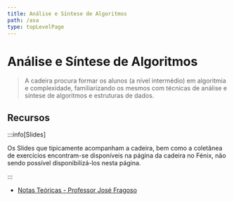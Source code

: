 ```yaml
---
title: Análise e Síntese de Algoritmos
path: /asa
type: topLevelPage
---
```


# Análise e Síntese de Algoritmos

> A cadeira procura formar os alunos (a nível intermédio) em algoritmia e complexidade, familiarizando os mesmos com técnicas de análise e síntese de algoritmos e estruturas de dados.

## Recursos

:::info[Slides]

Os Slides que tipicamente acompanham a cadeira, bem como a coletânea de exercícios encontram-se disponíveis na página da cadeira no Fénix, não sendo possível disponibilizá-los nesta página.

:::

- [Notas Teóricas - Professor José Fragoso](https://web.tecnico.ulisboa.pt/jose.fragoso/#teaching)
